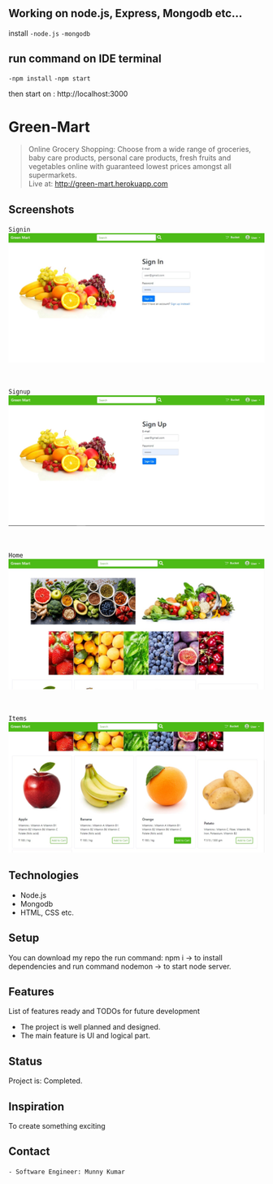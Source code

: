 # 



## Working on node.js, Express, Mongodb etc... 

install 
   `-node.js` 
  `-mongodb`

## run command on IDE terminal
  `-npm install`
  `-npm start` 

then start on : http://localhost:3000





# Green-Mart
> Online Grocery Shopping: Choose from a wide range of groceries, baby care products, personal care products, fresh fruits and vegetables online with guaranteed lowest prices amongst all supermarkets. <br> Live at: http://green-mart.herokuapp.com

## Screenshots
`` Signin ``
![Home Page](https://raw.githubusercontent.com/storyofcoder/green-mart/master/login.jpg)

<br>


`` Signup ``
![Home Page](https://raw.githubusercontent.com/storyofcoder/green-mart/master/signup.jpg)

<br>

`` Home ``
![Home Page](https://github.com/storyofcoder/green-mart/blob/master/greenmart1.jpg)

<br>

`` Items ``
![Order](https://raw.githubusercontent.com/storyofcoder/green-mart/master/greenmart2.jpg)

## Technologies
* Node.js
* Mongodb
* HTML, CSS etc.

## Setup
You can download my repo the run command: npm i -> to install dependencies and run command nodemon -> to start node server.

## Features
List of features ready and TODOs for future development
* The project is well planned and designed. 
* The main feature is UI and logical part.


## Status
Project is: Completed.

## Inspiration
To create something exciting

## Contact
```- Software Engineer: Munny Kumar  ```

